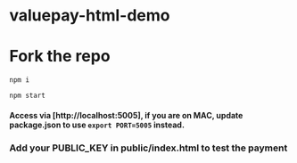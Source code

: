 # valuepay-html-demo

# Fork the repo

`npm i`

`npm start`

#### Access via [http://localhost:5005], if you are on MAC, update package.json to use `export PORT=5005` instead.

### Add your PUBLIC_KEY in public/index.html to test the payment

